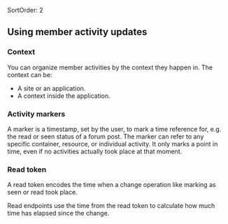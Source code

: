 SortOrder: 2
## Using member activity updates

### Context

You can organize member activities by the context they happen in. The context can be:

- A site or an application.
- A context inside the application.

### Activity markers

A marker is a timestamp, set by the user, to mark a time reference for, e.g. the read or seen status of a forum post. The marker can refer to any specific container, resource, or individual activity. It only marks a point in time, even if no activities actually took place at that moment.

### Read token

A read token encodes the time when a change operation like marking as seen or read took place.

Read endpoints use the time from the read token to calculate how much time has elapsed since the change.
